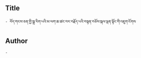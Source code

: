 ## Title
	- བོད་གངས་ཅན་གྱི་སྒྲ་རིག་པའི་མ་ལག་ཆ་ཚང་བར་བརྗོད་པའི་བསྟན་བཅོས་སྐལ་ལྡན་སྟོང་གི་འཇུག་ངོགས

## Author
	- 

